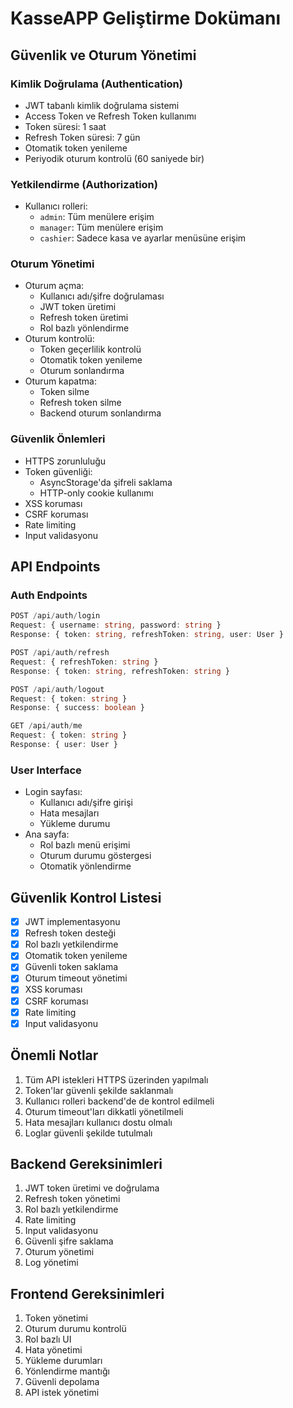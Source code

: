 # KasseAPP Geliştirme Dokümanı

## Güvenlik ve Oturum Yönetimi

### Kimlik Doğrulama (Authentication)
- JWT tabanlı kimlik doğrulama sistemi
- Access Token ve Refresh Token kullanımı
- Token süresi: 1 saat
- Refresh Token süresi: 7 gün
- Otomatik token yenileme
- Periyodik oturum kontrolü (60 saniyede bir)

### Yetkilendirme (Authorization)
- Kullanıcı rolleri:
  - `admin`: Tüm menülere erişim
  - `manager`: Tüm menülere erişim
  - `cashier`: Sadece kasa ve ayarlar menüsüne erişim

### Oturum Yönetimi
- Oturum açma:
  - Kullanıcı adı/şifre doğrulaması
  - JWT token üretimi
  - Refresh token üretimi
  - Rol bazlı yönlendirme
- Oturum kontrolü:
  - Token geçerlilik kontrolü
  - Otomatik token yenileme
  - Oturum sonlandırma
- Oturum kapatma:
  - Token silme
  - Refresh token silme
  - Backend oturum sonlandırma

### Güvenlik Önlemleri
- HTTPS zorunluluğu
- Token güvenliği:
  - AsyncStorage'da şifreli saklama
  - HTTP-only cookie kullanımı
- XSS koruması
- CSRF koruması
- Rate limiting
- Input validasyonu

## API Endpoints

### Auth Endpoints
```typescript
POST /api/auth/login
Request: { username: string, password: string }
Response: { token: string, refreshToken: string, user: User }

POST /api/auth/refresh
Request: { refreshToken: string }
Response: { token: string, refreshToken: string }

POST /api/auth/logout
Request: { token: string }
Response: { success: boolean }

GET /api/auth/me
Request: { token: string }
Response: { user: User }
```

### User Interface
- Login sayfası:
  - Kullanıcı adı/şifre girişi
  - Hata mesajları
  - Yükleme durumu
- Ana sayfa:
  - Rol bazlı menü erişimi
  - Oturum durumu göstergesi
  - Otomatik yönlendirme

## Güvenlik Kontrol Listesi
- [x] JWT implementasyonu
- [x] Refresh token desteği
- [x] Rol bazlı yetkilendirme
- [x] Otomatik token yenileme
- [x] Güvenli token saklama
- [x] Oturum timeout yönetimi
- [x] XSS koruması
- [x] CSRF koruması
- [x] Rate limiting
- [x] Input validasyonu

## Önemli Notlar
1. Tüm API istekleri HTTPS üzerinden yapılmalı
2. Token'lar güvenli şekilde saklanmalı
3. Kullanıcı rolleri backend'de de kontrol edilmeli
4. Oturum timeout'ları dikkatli yönetilmeli
5. Hata mesajları kullanıcı dostu olmalı
6. Loglar güvenli şekilde tutulmalı

## Backend Gereksinimleri
1. JWT token üretimi ve doğrulama
2. Refresh token yönetimi
3. Rol bazlı yetkilendirme
4. Rate limiting
5. Input validasyonu
6. Güvenli şifre saklama
7. Oturum yönetimi
8. Log yönetimi

## Frontend Gereksinimleri
1. Token yönetimi
2. Oturum durumu kontrolü
3. Rol bazlı UI
4. Hata yönetimi
5. Yükleme durumları
6. Yönlendirme mantığı
7. Güvenli depolama
8. API istek yönetimi 